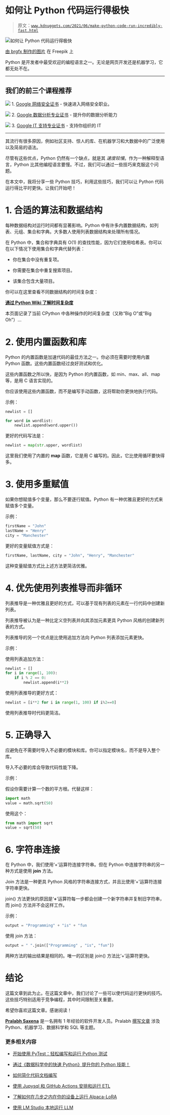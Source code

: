 # 如何让 Python 代码运行得极快

> 原文：[`www.kdnuggets.com/2021/06/make-python-code-run-incredibly-fast.html`](https://www.kdnuggets.com/2021/06/make-python-code-run-incredibly-fast.html)

![如何让 Python 代码运行得极快](img/cf09bbaf063f4212ca4ecc13d7713603.png)

[由 brgfx 制作的图片](https://www.freepik.com/free-vector/young-boy-laptop-python-concept_3576656.htm#query=Python&position=5&from_view=search&track=sph) 在 Freepik 上

Python 是开发者中最受欢迎的编程语言之一。无论是网页开发还是机器学习，它都无处不在。

* * *

## 我们的前三个课程推荐

![](img/0244c01ba9267c002ef39d4907e0b8fb.png) 1\. [Google 网络安全证书](https://www.kdnuggets.com/google-cybersecurity) - 快速进入网络安全职业。

![](img/e225c49c3c91745821c8c0368bf04711.png) 2\. [Google 数据分析专业证书](https://www.kdnuggets.com/google-data-analytics) - 提升你的数据分析能力

![](img/0244c01ba9267c002ef39d4907e0b8fb.png) 3\. [Google IT 支持专业证书](https://www.kdnuggets.com/google-itsupport) - 支持你组织的 IT

* * *

其流行有很多原因，例如社区支持、惊人的库、在机器学习和大数据中的广泛使用以及简易的语法。

尽管有这些优点，Python 仍然有一个缺点，就是其 *速度较慢*。作为一种解释型语言，Python 比其他编程语言要慢。不过，我们可以通过一些技巧来克服这个问题。

在本文中，我将分享一些 Python 技巧，利用这些技巧，我们可以让 Python 代码运行得比平时更快。让我们开始吧！

# 1\. 合适的算法和数据结构

每种数据结构对运行时间都有显著影响。Python 中有许多内置数据结构，如列表、元组、集合和字典。大多数人使用列表数据结构来处理所有情况。

在 Python 中，集合和字典具有 O(1) 的查找性能，因为它们使用哈希表。你可以在以下情况下使用集合和字典代替列表：

+   你在集合中没有重复项。

+   你需要在集合中重复搜索项目。

+   该集合包含大量项目。

你可以在这里查看不同数据结构的时间复杂度：

[**通过 Python Wiki 了解时间复杂度**](https://wiki.python.org/moin/TimeComplexity)

本页面记录了当前 CPython 中各种操作的时间复杂度（又称“Big O”或“Big Oh”）...

# 2\. 使用内置函数和库

Python 的内置函数是加速代码的最佳方法之一。你必须在需要时使用内置 Python 函数。这些内置函数经过良好测试和优化。

这些内置函数之所以快，是因为 Python 的内置函数，如 min、max、all、map 等，是用 C 语言实现的。

你应该使用这些内置函数，而不是编写手动函数，这将帮助你更快地执行代码。

示例：

```py
newlist = []

for word in wordlist:
    newlist.append(word.upper())
```

更好的代码写法是：

```py
newlist = map(str.upper, wordlist)
```

这里我们使用了内置的 **map** 函数，它是用 C 编写的。因此，它比使用循环要快得多。

# 3\. 使用多重赋值

如果你想赋值多个变量，那么不要逐行赋值。Python 有一种优雅且更好的方式来赋值多个变量。

示例：

```py
firstName = "John"
lastName = "Henry"
city = "Manchester"
```

更好的变量赋值方式是：

```py
firstName, lastName, city = "John", "Henry", "Manchester"
```

这种变量赋值方式比上述方法更简洁优雅。

# 4\. 优先使用列表推导而非循环

列表推导是一种优雅且更好的方式，可以基于现有列表的元素在一行代码中创建新列表。

列表推导被认为是一种比定义空列表并向其添加元素更具 Python 风格的创建新列表的方式。

列表推导的另一个优点是比使用追加方法向 Python 列表添加元素更快。

示例：

使用列表追加方法：

```py
newlist = []
for i in range(1, 100):
    if i % 2 == 0:
        newlist.append(i**2)
```

使用列表推导的更好方式：

```py
newlist = [i**2 for i in range(1, 100) if i%2==0]
```

使用列表推导时代码更简洁。

# 5\. 正确导入

应避免在不需要时导入不必要的模块和库。你可以指定模块名，而不是导入整个库。

导入不必要的库会导致代码性能下降。

示例：

假设你需要计算一个数的平方根。代替这样：

```py
import math
value = math.sqrt(50)
```

使用这个：

```py
from math import sqrt
value = sqrt(50)
```

# 6\. 字符串连接

在 Python 中，我们使用‘+’运算符连接字符串。但在 Python 中连接字符串的另一种方式是使用 **join** 方法。

Join 方法是一种更具 Python 风格的字符串连接方式，并且比使用‘+’运算符连接字符串更快。

join() 方法更快的原因是‘**+**’运算符每一步都会创建一个新字符串并复制旧字符串，而 join() 方法并不会这样工作。

示例：

```py
output = "Programming" + "is" + "fun
```

使用 join 方法：

```py
output = " ".join(["Programming" , "is", "fun"])
```

两种方法的输出结果是相同的。唯一的区别是 join() 方法比‘+’运算符更快。

# 结论

这篇文章到此为止。在这篇文章中，我们讨论了一些可以使代码运行更快的技巧。这些技巧特别适用于竞争编程，其中时间限制至关重要。

希望你喜欢这篇文章。感谢阅读！

**[Pralabh Saxena](https://www.linkedin.com/in/pralabh-saxena-7a82b5124/)** 是一名拥有 1 年经验的软件开发人员。Pralabh [撰写文章](https://pralabhsaxena.medium.com/) 涉及 Python、机器学习、数据科学和 SQL 等主题。

### 更多相关内容

+   [开始使用 PyTest：轻松编写和运行 Python 测试](https://www.kdnuggets.com/getting-started-with-pytest-effortlessly-write-and-run-tests-in-python)

+   [通过《数据科学中的快速 Python》提升你的 Python 技能！](https://www.kdnuggets.com/2022/06/manning-step-python-game-fast-python-data-science.html)

+   [如何简化代码文档编写](https://www.kdnuggets.com/2022/12/make-documenting-code-easier.html)

+   [使用 Jupysql 和 GitHub Actions 安排和运行 ETL](https://www.kdnuggets.com/2023/05/schedule-run-etls-jupysql-github-actions.html)

+   [了解如何在几步之内在你的设备上运行 Alpaca-LoRA](https://www.kdnuggets.com/2023/05/learn-run-alpacalora-device-steps.html)

+   [使用 LM Studio 本地运行 LLM](https://www.kdnuggets.com/run-an-llm-locally-with-lm-studio)
